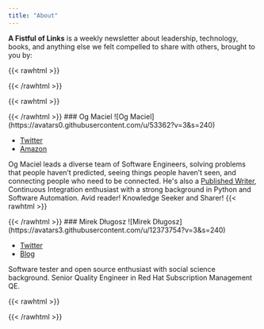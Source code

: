 ```yaml
---
title: "About"
---
```


**A Fistful of Links** is a weekly newsletter about leadership, technology, books, and anything else we felt compelled to share with others, brought to you by:

{{< rawhtml >}}
<div id="editors">
{{< /rawhtml >}}

{{< rawhtml >}}
<div class="person">
{{< /rawhtml >}}
### Og Maciel
![Og Maciel](https://avatars0.githubusercontent.com/u/53362?v=3&s=240)

* [Twitter](https://www.twitter.com/OgMaciel)
* [Amazon](https://www.amazon.com/author/ogmaciel)

Og Maciel leads a diverse team of Software Engineers, solving problems that people haven’t predicted, seeing things people haven’t seen, and connecting people who need to be connected. He's also a [Published Writer](https://www.amazon.com/author/ogmaciel), Continuous Integration enthusiast with a strong background in Python and Software Automation. Avid reader! Knowledge Seeker and Sharer!
{{< rawhtml >}}
</div>

<div class="person">
{{< /rawhtml >}}
### Mirek Długosz
![Mirek Długosz](https://avatars3.githubusercontent.com/u/12373754?v=3&s=240)

* [Twitter](https://twitter.com/MirekDlugosz)
* [Blog](https://mirekdlugosz.com/)

Software tester and open source enthusiast with social science background. Senior Quality Engineer in Red Hat Subscription Management QE.

{{< rawhtml >}}
</div>
</div>
{{< /rawhtml >}}
